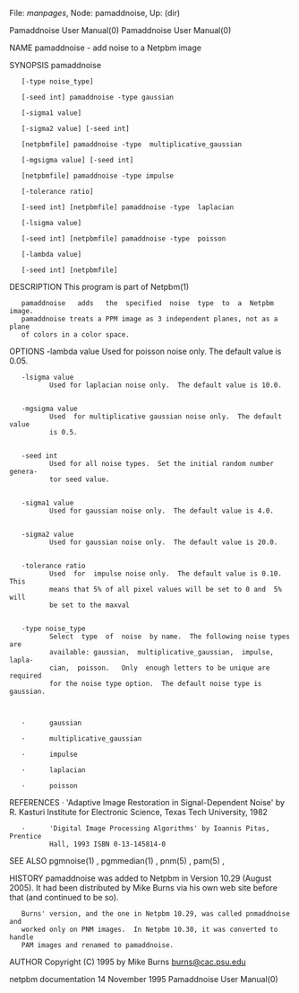 File: *manpages*,  Node: pamaddnoise,  Up: (dir)

Pamaddnoise User Manual(0)                          Pamaddnoise User Manual(0)



NAME
       pamaddnoise - add noise to a Netpbm image



SYNOPSIS
       pamaddnoise

       [-type noise_type]

       [-seed int] pamaddnoise -type gaussian

       [-sigma1 value]

       [-sigma2 value] [-seed int]

       [netpbmfile] pamaddnoise -type  multiplicative_gaussian

       [-mgsigma value] [-seed int]

       [netpbmfile] pamaddnoise -type impulse

       [-tolerance ratio]

       [-seed int] [netpbmfile] pamaddnoise -type  laplacian

       [-lsigma value]

       [-seed int] [netpbmfile] pamaddnoise -type  poisson

       [-lambda value]

       [-seed int] [netpbmfile]



DESCRIPTION
       This program is part of Netpbm(1)

       pamaddnoise   adds   the  specified  noise  type  to  a  Netpbm  image.
       pamaddnoise treats a PPM image as 3 independent planes, not as a  plane
       of colors in a color space.



OPTIONS
       -lambda value
              Used for poisson noise only.  The default value is 0.05.


       -lsigma value
              Used for laplacian noise only.  The default value is 10.0.


       -mgsigma value
              Used  for multiplicative gaussian noise only.  The default value
              is 0.5.


       -seed int
              Used for all noise types.  Set the initial random number genera-
              tor seed value.


       -sigma1 value
              Used for gaussian noise only.  The default value is 4.0.


       -sigma2 value
              Used for gaussian noise only.  The default value is 20.0.


       -tolerance ratio
              Used  for  impulse noise only.  The default value is 0.10.  This
              means that 5% of all pixel values will be set to 0 and  5%  will
              be set to the maxval


       -type noise_type
              Select  type  of  noise  by name.  The following noise types are
              available: gaussian,  multiplicative_gaussian,  impulse,  lapla-
              cian,  poisson.   Only  enough letters to be unique are required
              for the noise type option.  The default noise type is gaussian.



       ·      gaussian

       ·      multiplicative_gaussian

       ·      impulse

       ·      laplacian

       ·      poisson





REFERENCES
       ·      'Adaptive Image Restoration in  Signal-Dependent  Noise'  by  R.
              Kasturi Institute for Electronic Science, Texas Tech University,
              1982


       ·      'Digital Image Processing Algorithms' by Ioannis Pitas, Prentice
              Hall, 1993 ISBN 0-13-145814-0





SEE ALSO
       pgmnoise(1) , pgmmedian(1) , pnm(5) , pam(5) ,


HISTORY
       pamaddnoise was added to Netpbm in Version 10.29 (August 2005).  It had
       been distributed by Mike Burns via his own web site  before  that  (and
       continued to be so).

       Burns' version, and the one in Netpbm 10.29, was called pnmaddnoise and
       worked only on PNM images.  In Netpbm 10.30, it was converted to handle
       PAM images and renamed to pamaddnoise.



AUTHOR
       Copyright (C) 1995 by Mike Burns <burns@cac.psu.edu>



netpbm documentation           14 November 1995     Pamaddnoise User Manual(0)
